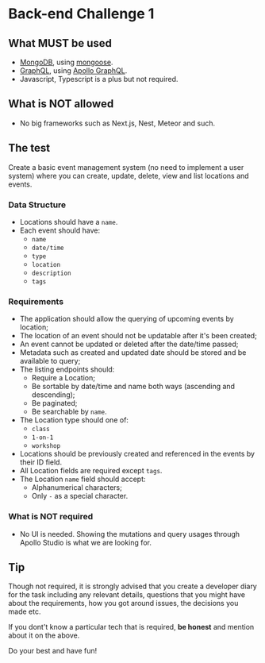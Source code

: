 # Back-end Challenge 1

## What MUST be used

- [MongoDB][mongodb-url], using [mongoose][mongoose-url].
- [GraphQL][graphql-url], using [Apollo GraphQL][apollo-graphql-url].
- Javascript, Typescript is a plus but not required.

## What is NOT allowed

- No big frameworks such as Next.js, Nest, Meteor and such.

## The test

Create a basic event management system (no need to implement a user system) where you can create, update, delete, view and list locations and events.

### Data Structure

- Locations should have a `name`.
- Each event should have:
  - `name`
  - `date/time`
  - `type`
  - `location`
  - `description`
  - `tags`

### Requirements

- The application should allow the querying of upcoming events by location;
- The location of an event should not be updatable after it's been created;
- An event cannot be updated or deleted after the date/time passed;
- Metadata such as created and updated date should be stored and be available to query;
- The listing endpoints should:
  - Require a Location;
  - Be sortable by date/time and name both ways (ascending and descending);
  - Be paginated;
  - Be searchable by `name`.
- The Location type should one of:
  - `class`
  - `1-on-1`
  - `workshop`
- Locations should be previously created and referenced in the events by their ID field.
- All Location fields are required except `tags`.
- The Location `name` field should accept:
  - Alphanumerical characters;
  - Only `-` as a special character.
 
### What is NOT required
- No UI is needed. Showing the mutations and query usages through Apollo Studio is what we are looking for.

## Tip

Though not required, it is strongly advised that you create a developer diary for the task including any relevant details, questions that you might have about the requirements, how you got around issues, the decisions you made etc.

If you dont't know a particular tech that is required, **be honest** and mention about it on the above.

Do your best and have fun!

[mongodb-url]: https://www.mongodb.com/
[mongoose-url]: https://mongoosejs.com/
[graphql-url]: https://graphql.org/
[apollo-graphql-url]: https://www.apollographql.com/
